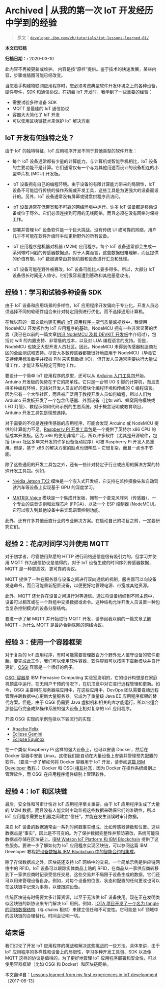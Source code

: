 # Archived | 从我的第一次 IoT 开发经历中学到的经验

> 原文：[`developer.ibm.com/zh/tutorials/iot-lessons-learned-01/`](https://developer.ibm.com/zh/tutorials/iot-lessons-learned-01/)

**本文已归档**

**归档日期：:** 2020-03-10

此内容不再被更新或维护。 内容是按“原样”提供。鉴于技术的快速发展，某些内容，步骤或插图可能已经改变。

当您着手构建物联网应用程序时，您必须考虑典型软件开发环境之上的各种设备，硬件套件，SDK 和通信协议。在初尝 IoT 开发时，我学到了一些重要的经验：

*   需要试验多种设备 SDK
*   MQTT 是最佳的 IoT 通信协议
*   容器大大简化了 IoT 开发
*   可以使用区块链技术来保护 IoT 解决方案

## IoT 开发有何独特之处？

由于 IoT 的独特特征，IoT 应用程序开发不同于其他类型的软件开发：

*   每个 IoT 设备通常都有少量的计算能力。与计算机或智能手机相比，IoT 设备的主要功能不是计算。它们通常仅有一个与为其他用途而设计的设备相连的小型单片机 (MCU) 开发板。

*   IoT 设备拥有自己的编程环境。由于设备的有限计算能力带来的局限性，IoT 设备不可能运行传统的操作系统或开发工具，这些工具是为更强大的设备而设计的。另外，IoT 设备通常没有屏幕或键盘供程序员访问。

*   IoT 设备通常在低带宽和不可靠的网络环境中运行。许多 IoT 设备都是移动设备或位于野外。它们必须连接到可用的无线网络，而且必须在没有网络时保持工作。

*   部署并管理 IoT 设备软件是一个巨大挑战。没有传统 UI 或可靠的网络，用户几乎不可能在软件升级时手动更新野外的所有设备。

*   IoT 应用程序是机器对机器 (M2M) 应用程序。每个 IoT 设备通常都会生成一系列带时间戳的传感器数据点。对于人类而言，这些数据很难理解，而且提供的价值有限。IoT 数据通常由其他机器和设备进行汇总和处理。

*   IoT 设备可能在野外被篡改。IoT 设备可能比人要多得多。所以，大部分 IoT 设备很长时间无人值守。它们很容易遭到篡改和其他恶意攻击。

## 经验 1：学习和试验多种设备 SDK

由于 IoT 设备和应用场景的多样性，IoT 应用程序开发偏向于专业化。开发人员必须选择不同的软硬件组合来针对特定用例进行优化，而不选择通用计算机。

在我以前的一篇文章[构建实用的 IoT 应用程序 – 空气质量监视器](https://developer.ibm.com/zh/tutorials/iot-mqtt-nodemcu-monitor-air-quality/)中，我使用 NodeMCU 开发板作为 IoT 应用程序的基础。NodeMCU 拥有一些非常显著的优势（我已在以前的一篇文章[初识 NodeMCU 及其 DEVKIT 开发板](https://developer.ibm.com/zh/tutorials/iot-nodemcu-open-why-use/)中介绍过），包括对 wifi 的内置支持、非常低的成本，以及对 LUA 编程语言的支持。但是，NodeMCU 也缺乏大型开发人员社区。因此，NodeMCU 未得到传感器制造商社区的全面测试和支持。尽管大多数传感器都能很好地应用于 NodeMCU（毕竟它支持使用标准数字并模拟 PIN 来实现数据 I/O），但开发人员通常需要执行大量试错工作，才能让系统稳定可靠地工作。

要设计一个简单 IoT 应用程序的原型，还可以从 [Arduino 入门工具包](https://store.arduino.cc/usa/arduino-starter-kit)开始。Arduino 开发板的优势在于它的简单性。它只是一台带 I/O 引脚的计算机，而且支持多种编程环境，包括对开发人员友好的模块化编程环境和传统的 C 编程语言。因为它有一个大型社区，而且被广泛用于教授开发人员如何编程，所以人们为 Arduino 开发板开发了一个包含传感器、外围设备（比如 wifi、蜂窝网络模块或 LED 灯管）、教程示例和代码示例的生态系统。对于概念证明或教育项目，Arduino 开发工具包是理想选择。

对于需要的不仅是连接传感器的应用程序，可能会发现 Arduino 或 NodeMCU 提供的计算能力不足。[Raspberry Pi 开发工具包](https://www.raspberrypi.org/products/compute-module-development-kit-2/)是一个提供了英特尔 x86 CPU 的低成本开发板。因为 x86 的使用非常广泛，所以许多软件（尤其是开源软件，包括 Linux 社区多年来开发的许多设备驱动程序）可被 Raspberry Pi 开发人员重用。但是，基于 x86 的解决方案的缺点也很明显 – 它很复杂，而且一点也不节能。

除了这些通用的开发工具包之外，还有一些针对特定于行业或应用的解决方案的特殊开发工具包。例如，

*   [Nvidia Jetson TX2](https://developer.nvidia.com/embedded/buy/jetson-tx2) 模块是一个嵌入式开发板，它支持在监控摄像头和自动驾驶汽车等设备上实现基于 GPU 的深度学习。

*   [MATRIX Voice](https://www.indiegogo.com/projects/matrix-voice-open-source-voice-platform-for-all) 模块是一个集成开发板，拥有一个麦克风阵列（传感器）、一个专业的语音识别和处理芯片 (FPGA)，以及一个 ESP 控制器 (NodeMCU)。它可以嵌入到其他设备中来实现语音控制功能。

此外，还有许多其他垂直行业的专业解决方案。在启动自己的项目之前，一定要研究它们。

## 经验 2：花点时间学习并使用 MQTT

对于初学者，尽管使用熟悉的 HTTP 进行网络通信是很有吸引力的，但学习并使用 MQTT 作为通信协议是值得的。对于 IoT 设备生成的时间序列传感器数据，MQTT 是一种更高效、更可靠的协议。

MQTT 提供了一种在服务器与设备之间进行双向通信的机制。服务器可以向设备发送命令，而且可能重新配置设备，以便更好地管理电源、带宽或其他资源。

此外，MQTT 还允许在设备之间进行对等通信。通过将设备组织到不同主题中，设备可以相互或在一个群组中交换数据或命令。这种结构允许开发人员设置一种包含复杂控制模式的设备分层结构。

要进一步了解 MQTT 并开始进行 MQTT 开发，请参阅我以前的一篇文章[了解 MQTT – 为什么 MQTT 是最适合物联网的网络协议](https://developer.ibm.com/zh/articles/iot-mqtt-why-good-for-iot/)。

## 经验 3：使用一个容器框架

对于复杂的 IoT 应用程序，有时可能需要管理数百万个野外无人值守设备的软件更新。要完成此工作，我们可以使用软件容器，软件容器可以按需下载新模块并自行更新。[OSGi](https://www.osgi.org/developer/benefits-of-using-osgi/) 容器是一个很好的例子。

[OSGi 容器](https://developer.ibm.com/wasdev/docs/getting_started_with_osgi_applications_blueprint_container2/)是 IBM Pervasive Computing 实验室发明的，它的设计构想是在家庭机顶盒中运行，在无用户干预的情况下，在机顶盒中对它进行远程管理和更新。如今，OSGi 主要用在服务器端应用中，在这些应用中，DevOps 团队需要自动远程管理并跨数据中心更新大量服务器。它成为了重量级 Java EE 应用程序框架的替代方案。但是，由于 OSGi 仍需要 Java 虚拟机和相关的库才能运行，所以它适合那些运行完全成熟操作系统的强大设备上相对复杂的 IoT 应用程序。

开源 OSGi 实现的示例包括以下较流行的实现：

*   [Apache Felix](http://felix.apache.org/)
*   [Eclipse Gemini](https://eclipse.org/gemini/)
*   [Eclipse Equinox](http://www.eclipse.org/equinox/)

在一个类似 Raspberry Pi 这样的强大设备上，也可以安装 Docker，然后在 Docker 容器中安装 Linux。这使我们能自动在大量设备上安装并管理预先配置的软件。（要进一步了解如何将 Docker 容器用于 IoT 开发，请参阅[这篇 IBM Developer 教程](https://developer.ibm.com/zh/articles/iot-docker-containers/)。）Docker 和 OSGi [相互补充](http://paulbakker.io/docker/docker-osgi/)，因为 Docker 在操作系统级别上管理软件，而 OSGi 在应用程序组件级别上管理软件。

## 经验 4：IoT 和区块链

最后，安全性和可审计性对 IoT 应用程序至关重要。由于 IoT 应用程序生成了大量的 M2M 数据，而且没有人能实时主动监视这些数据来确保它们的准确性，所以 IoT 应用程序需要在机器之间建立“信任”，并能在发生错误时审计数据。

来自 IoT 设备的数据通常由一系列时间戳事实组成，比如传感器读数和位置。这些数据点是“事实”，因此是不可变的。为了保护数据完整性并预防篡改，系统可能将数据点存储在区块链上。[IBM Watson IoT Platform 和 IBM Blockchain](https://www.ibm.com/internet-of-things/platform/private-blockchain/) 提供了这些服务。要进一步了解如何为 IoT 应用程序实现区块链，可以参阅这篇 IBM Developer 教程[将设备数据与 IBM Blockchain 中的智能合约相集成](https://developer.ibm.com/zh/articles/cl-blockchain-for-cognitive-iot-apps-trs/)。

除了存储数据点之外，区块链还支持 IoT 网络中的交易。一个简单示例是供应链网络中的 RFID。IoT 设备可以跟踪实体商品上贴的 RFID，在商品从一家供应商转移到下一家供应商时记录受信任交易。这些交易并不局限于设备生成的数据。它们还可以用来管理设备自身。例如，对每个设备的位置、状态和配置的任何更改也可以在区块链中记录为事务，以便跟踪设备。

传统区块链有时需要太多计算资源，以至于无法供 IoT 设备使用。现在正在发明类似区块链的新协议来专门解决 IoT 用例。例如，[IOTA 项目开发了一个名为 tangle 的网络数据结构](https://iota.org/IOTA_Whitepaper.pdf)（与 chains 相对）来建立信任和不可变性。它可能是 IoT 领域中的区块链的合理替代。时间会证明一切。

## 结束语

我们讨论了开发 IoT 应用程序的挑战和解决这些挑战的一些方法。具体来讲，由于 IoT 应用程序的多样性和设备上的局限性，学习多种开发工具包、SDK 以及像 MQTT 这样的协议是值得的。为了更好地管理 IoT 应用程序部署和安全性，可以使用容器框架（比如 OSGi 和 Docker）和区块链网络。

本文翻译自：[Lessons learned from my first experiences in IoT development](https://developer.ibm.com/tutorials/iot-lessons-learned-01/)（2017-09-13）